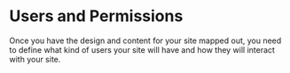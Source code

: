 # Users and Permissions

Once you have the design and content for your site mapped out, you need to define what kind of users your site will have and how they will interact with your site.
